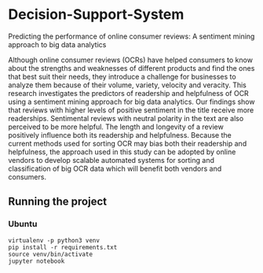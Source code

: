 # Decision-Support-System

Predicting the performance of online consumer reviews: A sentiment mining approach to big data analytics

Although online consumer reviews (OCRs) have helped consumers to know about the strengths and weaknesses of different products and find the ones that best suit their needs, they introduce a challenge for businesses to analyze them because of their volume, variety, velocity and veracity. This research investigates the predictors of readership and helpfulness of OCR using a sentiment mining approach for big data analytics. Our findings show that reviews with higher levels of positive sentiment in the title receive more readerships. Sentimental reviews with neutral polarity in the text are also perceived to be more helpful. The length and longevity of a review positively influence both its readership and helpfulness. Because the current methods used for sorting OCR may bias both their readership and helpfulness, the approach used in this study can be adopted by online vendors to develop scalable automated systems for sorting and classification of big OCR data which will benefit both vendors and consumers.

## Running the project

### Ubuntu
```
virtualenv -p python3 venv
pip install -r requirements.txt
source venv/bin/activate
jupyter notebook 
```